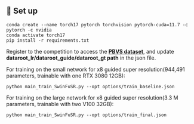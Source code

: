 


## 🚀 Set up 
```
conda create --name torch17 pytorch torchvision pytorch-cuda=11.7 -c pytorch -c nvidia
conda activate torch17
pip install -r requirements.txt
```

Register to the competition to access the [**PBVS dataset**](https://codalab.lisn.upsaclay.fr/competitions/17014#participate), and update **dataroot_lr/dataroot_guide/dataroot_gt path** in the json file.

For training on the small network for x8 guided super resolution(944,491 parameters, trainable with one RTX 3080 12GB):

    python main_train_SwinFuSR.py --opt options/train_baseline.json

For training on the large network for x8 guided super resolution(3.3 M parameters, trainable with two V100 32GB):

    python main_train_SwinFuSR.py --opt options/train_final.json

